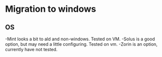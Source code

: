 # Migration to windows
## OS
-Mint looks a bit to ald and non-windows. Tested on VM.
-Solus is a good option, but may need a little configuring. Tested on vm.
-Zorin is an option, currently have not tested.